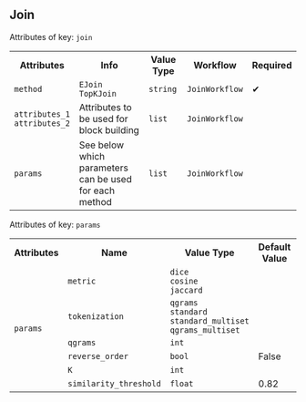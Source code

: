 ## Join
Attributes of key: `join`

<table>
  <tr>
    <th>Attributes</th>
    <th>Info</th>
    <th>Value Type</th>
    <th>Workflow</th>
    <th>Required</th>
  </tr>
  <tr>
	<td rowspan="1"><code>method</code></td>
  	<td><code>EJoin</code><br><code>TopKJoin</code></td>
  	<td><code>string</code></td>
  	<td><code>JoinWorkflow</code></td>
	<td>&#10004;</td> 
  </tr>
  <tr>
    <td><code>attributes_1</code><br><code>attributes_2</code></td>
    <td>Attributes to be used for block building</td>
    <td><code>list</code></td>
    <td><code>JoinWorkflow</code></td>
	<td></td> 
  </tr>
  <tr>
 <td><code>params</code></td>
<td>See below which parameters can be used for each method</td>
<td><code>list</code></td>
<td><code>JoinWorkflow</code></td>
	<td></td> 
  </tr>
</table>

Attributes of key: `params`

<table>
    <tr>
        <th>Attributes</th>
        <th>Name</th>
        <th>Value Type</th>
        <th>Default Value</th>
        <th>Method</th>
    </tr>
    <tr>
        <td rowspan="6"><code>params</code></td>
        <td><code>metric</code></td>
        <td><code>dice</code><br><code>cosine</code><br><code>jaccard</code></td>
        <td></td>
        <td rowspan="4"><code>TopKJoin</code><br><code>EJoin</code></td>
    </tr>
    <tr>
        <td><code>tokenization</code></td>
        <td><code>qgrams</code><br><code>standard</code><br><code>standard_multiset</code><br><code>qgrams_multiset</code></td>
        <td></td>
    </tr>
    <tr>
        <td><code>qgrams</code></td>
        <td><code>int</code></td>
        <td></td>
    </tr>
    <tr>
        <td><code>reverse_order</code></td>
        <td><code>bool</code></td>
        <td>False</td>
    </tr>
    <tr>
        <td><code>K</code></td>
        <td><code>int</code></td>
        <td></td>
        <td><code>TopKJoin</code></td>
    </tr>
    <tr>
        <td><code>similarity_threshold</code></td>
        <td><code>float</code></td>
        <td>0.82</td>
        <td><code>EJoin</code></td>
    </tr>
</table>